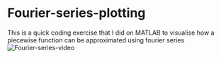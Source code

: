 # Fourier-series-plotting
This is a quick coding exercise that I did on MATLAB to visualise how a piecewise function can be approximated using fourier series
![Fourier-series-video](https://user-images.githubusercontent.com/73170171/198407453-ae699b5a-bce8-48c4-8642-535b2802821b.gif)
